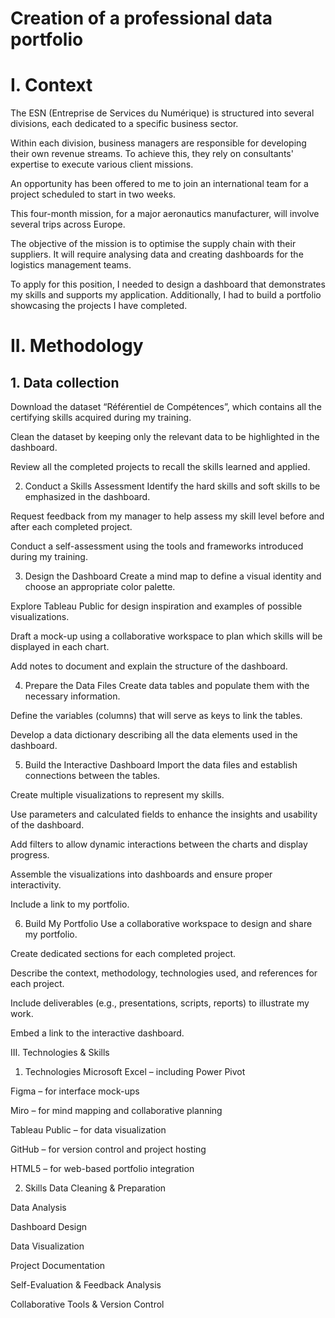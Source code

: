 # Creation of a professional data portfolio
# I. Context
The ESN (Entreprise de Services du Numérique) is structured into several divisions, each dedicated to a specific business sector.

Within each division, business managers are responsible for developing their own revenue streams. To achieve this, they rely on consultants' expertise to execute various client missions.

An opportunity has been offered to me to join an international team for a project scheduled to start in two weeks.

This four-month mission, for a major aeronautics manufacturer, will involve several trips across Europe.

The objective of the mission is to optimise the supply chain with their suppliers. It will require analysing data and creating dashboards for the logistics management teams.

To apply for this position, I needed to design a dashboard that demonstrates my skills and supports my application. Additionally, I had to build a portfolio showcasing the projects I have completed.

# II. Methodology
## 1. Data collection
Download the dataset “Référentiel de Compétences”, which contains all the certifying skills acquired during my training.

Clean the dataset by keeping only the relevant data to be highlighted in the dashboard.

Review all the completed projects to recall the skills learned and applied.

2. Conduct a Skills Assessment
Identify the hard skills and soft skills to be emphasized in the dashboard.

Request feedback from my manager to help assess my skill level before and after each completed project.

Conduct a self-assessment using the tools and frameworks introduced during my training.

3. Design the Dashboard
Create a mind map to define a visual identity and choose an appropriate color palette.

Explore Tableau Public for design inspiration and examples of possible visualizations.

Draft a mock-up using a collaborative workspace to plan which skills will be displayed in each chart.

Add notes to document and explain the structure of the dashboard.

4. Prepare the Data Files
Create data tables and populate them with the necessary information.

Define the variables (columns) that will serve as keys to link the tables.

Develop a data dictionary describing all the data elements used in the dashboard.

5. Build the Interactive Dashboard
Import the data files and establish connections between the tables.

Create multiple visualizations to represent my skills.

Use parameters and calculated fields to enhance the insights and usability of the dashboard.

Add filters to allow dynamic interactions between the charts and display progress.

Assemble the visualizations into dashboards and ensure proper interactivity.

Include a link to my portfolio.

6. Build My Portfolio
Use a collaborative workspace to design and share my portfolio.

Create dedicated sections for each completed project.

Describe the context, methodology, technologies used, and references for each project.

Include deliverables (e.g., presentations, scripts, reports) to illustrate my work.

Embed a link to the interactive dashboard.

III. Technologies & Skills
1. Technologies
Microsoft Excel – including Power Pivot

Figma – for interface mock-ups

Miro – for mind mapping and collaborative planning

Tableau Public – for data visualization

GitHub – for version control and project hosting

HTML5 – for web-based portfolio integration

2. Skills
Data Cleaning & Preparation

Data Analysis

Dashboard Design

Data Visualization

Project Documentation

Self-Evaluation & Feedback Analysis

Collaborative Tools & Version Control
